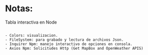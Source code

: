 # Notas:

Tabla interactiva en Node

```

- Colors: visualizacion.
- FileSystem: para grabado y lectura de archivos Json.
- Inquirer Npm: manejo interactivo de opciones en consola.
- Axios Npm: Solicitudes Http (Get MapBox and OpenWeather APIS)

```